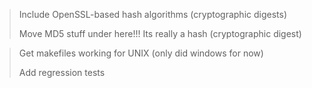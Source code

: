 >	Include OpenSSL-based hash algorithms (cryptographic digests)
>
>	Move	MD5 stuff under here!!! Its really a hash (cryptographic digest)

>	Get makefiles working for UNIX (only did windows for now)
>
>	Add regression tests